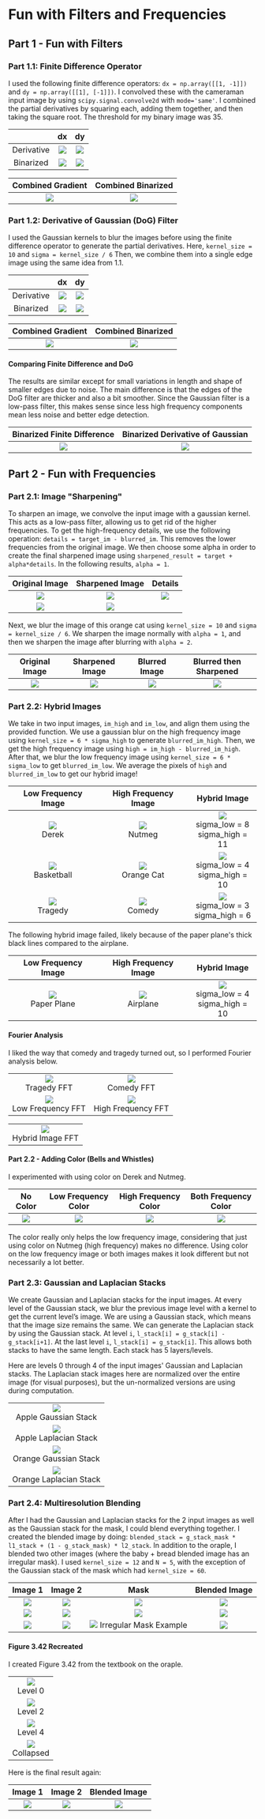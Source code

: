 # Fun with Filters and Frequencies

## Part 1 - Fun with Filters

### Part 1.1: Finite Difference Operator
I used the following finite difference operators: 
`dx = np.array([[1, -1]])` and `dy = np.array([[1], [-1]])`. I convolved these with the cameraman input image by using `scipy.signal.convolve2d` with `mode='same'`. I combined the partial derivatives by squaring each, adding them together, and then taking the square root. The threshold for my binary image was 35.

| | dx | dy |
| :----: | :----: | :----: |
| Derivative | ![](media/out_1.1/dx_derivative.jpg) | ![](media/out_1.1/dy_derivative.jpg) |
| Binarized | ![](media/out_1.1/dx_binarized.jpg) | ![](media/out_1.1/dy_binarized.jpg) |

| Combined Gradient | Combined Binarized |
| :----: | :----: |
| ![](media/out_1.1/gradient_magnitude.jpg) | ![](media/out_1.1/gradient_magnitude_binarized.jpg) |

### Part 1.2: Derivative of Gaussian (DoG) Filter
I used the Gaussian kernels to blur the images before using the finite difference operator to generate the partial derivatives. Here, `kernel_size = 10` and `sigma = kernel_size / 6` Then, we combine them into a single edge image using the same idea from 1.1. 

| | dx | dy |
| :----: | :----: | :----: |
| Derivative | ![](media/out_1.2/dx_gaussian.jpg) | ![](media/out_1.2/dy_gaussian.jpg) |
| Binarized | ![](media/out_1.2/dx_binarized.jpg) | ![](media/out_1.2/dy_binarized.jpg) |

| Combined Gradient | Combined Binarized |
| :----: | :----: |
| ![](media/out_1.2/gaussian_magnitude.jpg) | ![](media/out_1.2/gaussian_magnitude_binarized.jpg) |


#### Comparing Finite Difference and DoG
The results are similar except for small variations in length and shape of smaller edges due to noise. The main difference is that the edges of the DoG filter are thicker and also a bit smoother. Since the Gaussian filter is a low-pass filter, this makes sense since less high frequency components mean less noise and better edge detection.

| Binarized Finite Difference | Binarized Derivative of Gaussian |
| :----: | :----: |
| ![](media/out_1.1/gradient_magnitude_binarized.jpg) | ![](media/out_1.2/gaussian_magnitude_binarized.jpg) |


## Part 2 - Fun with Frequencies

### Part 2.1: Image "Sharpening"
To sharpen an image, we convolve the input image with a gaussian kernel. This acts as a low-pass filter, allowing us to get rid of the higher frequencies. To get the high-frequency details, we use the following operation: `details = target_im - blurred_im`. This removes the lower frequencies from the original image. We then choose some alpha in order to create the final sharpened image using `sharpened_result = target + alpha*details`. In the following results, `alpha = 1`.

| Original Image | Sharpened Image | Details |
| :----: | :----: | :----: |
| ![](media/out_2.1/taj.jpg) | ![](media/out_2.1/sharpened_taj.jpg) | ![](media/out_2.1/sharpened_taj_details.jpg) |
| ![](media/out_2.1/tree.jpg) | ![](media/out_2.1/sharpened_tree.jpg) | |

Next, we blur the image of this orange cat using `kernel_size = 10` and `sigma = kernel_size / 6`. We sharpen the image normally with `alpha = 1`, and then we sharpen the image after blurring with `alpha = 2`.

| Original Image | Sharpened Image | Blurred Image | Blurred then Sharpened |
| :----: | :----: | :----: | :----: |
| ![](media/out_2.1/orangecat.jpg) | ![](media/out_2.1/sharpened_orangecat.jpg) | ![](media/out_2.1/orangecat_blur.jpg) | ![](media/out_2.1/orangecat_blur_then_sharpened.jpg) |

### Part 2.2: Hybrid Images
We take in two input images, `im_high` and `im_low`, and align them using the provided function. We use a gaussian blur on the high frequency image using `kernel_size = 6 * sigma_high` to generate `blurred_im_high`. Then, we get the high frequency image using `high = im_high - blurred_im_high`. After that, we blur the low frequency image using `kernel_size = 6 * sigma_low` to get `blurred_im_low`. We average the pixels of `high` and `blurred_im_low` to get our hybrid image!

| Low Frequency Image | High Frequency Image | Hybrid Image |
| :----: | :----: | :----: |
| ![](media/out_2.2/DerekPicture.jpg) <br> Derek | ![](media/out_2.2/nutmeg.jpg) <br> Nutmeg | ![](media/out_2.2/hybrid_derek_nutmeg.jpg) <br> sigma_low = 8 <br> sigma_high = 11 |
| ![](media/out_2.2/basketball.jpg) <br> Basketball | ![](media/out_2.2/orangecat.jpg) <br> Orange Cat | ![](media/out_2.2/hybrid_cat_basketball.jpg) <br> sigma_low = 4 <br> sigma_high = 10 |
| ![](media/out_2.2/tragedy.png) <br> Tragedy | ![](media/out_2.2/comedy.png) <br> Comedy | ![](media/out_2.2/hybrid_comedy_tragedy.jpg) <br> sigma_low = 3 <br> sigma_high = 6 |


The following hybrid image failed, likely because of the paper plane's thick black lines compared to the airplane.

| Low Frequency Image | High Frequency Image | Hybrid Image |
| :----: | :----: | :----: |
| ![](media/out_2.2/paperplane.jpg) <br> Paper Plane | ![](media/out_2.2/plane.jpg) <br> Airplane | ![](media/out_2.2/hybrid_plane_paperplane_bad.jpg) <br> sigma_low = 4 <br> sigma_high = 10 |

#### Fourier Analysis
I liked the way that comedy and tragedy turned out, so I performed Fourier analysis below.

|  |  |
| :----: | :----: |
| ![](media/out_2.2/hybrid_fft_low.jpg) <br> Tragedy FFT | ![](media/out_2.2/hybrid_fft_high.jpg) <br> Comedy FFT |
| ![](media/out_2.2/hybrid_fft_hybridlow.jpg) <br> Low Frequency FFT | ![](media/out_2.2/hybrid_fft_hybridhigh.jpg) <br> High Frequency FFT |

| |
| :----: |
| ![](media/out_2.2/hybrid_fft_hybrid.jpg) <br> Hybrid Image FFT |

#### Part 2.2 - Adding Color (Bells and Whistles)
I experimented with using color on Derek and Nutmeg.

| No Color | Low Frequency Color | High Frequency Color | Both Frequency Color |
| :----: | :----: | :----: | :----: |
| ![](media/out_2.2/hybrid_derek_nutmeg.jpg) | ![](media/out_2.2/hybrid_derek_nutmeg_color_low.jpg) | ![](media/out_2.2/hybrid_derek_nutmeg_color_high.jpg) | ![](media/out_2.2/hybrid_derek_nutmeg_color.jpg) |

The color really only helps the low frequency image, considering that just using color on Nutmeg (high frequency) makes no difference. Using color on the low frequency image or both images makes it look different but not necessarily a lot better.

### Part 2.3: Gaussian and Laplacian Stacks

We create Gaussian and Laplacian stacks for the input images. At every level of the Gaussian stack, we blur the previous image level with a kernel to get the current level’s image. We are using a Gaussian stack, which means that the image size remains the same. We can generate the Laplacian stack by using the Gaussian stack. At level `i`, `l_stack[i] = g_stack[i] - g_stack[i+1]`. At the last level `i`, `l_stack[i] = g_stack[i]`. This allows both stacks to have the same length. Each stack has 5 layers/levels.

Here are levels 0 through 4 of the input images' Gaussian and Laplacian stacks. The Laplacian stack images here are normalized over the entire image (for visual purposes), but the un-normalized versions are using during computation.

| |
| :----: |
| ![](media/out_2.4/2.4_apple_gstack.jpg) <br> Apple Gaussian Stack|
| ![](media/out_2.4/2.4_apple_lstack.jpg) <br> Apple Laplacian Stack|
| ![](media/out_2.4/2.4_orange_gstack.jpg) <br> Orange Gaussian Stack|
| ![](media/out_2.4/2.4_orange_lstack.jpg) <br> Orange Laplacian Stack|

### Part 2.4: Multiresolution Blending

After I had the Gaussian and Laplacian stacks for the 2 input images as well as the Gaussian stack for the mask, I could blend everything together. I created the blended image by doing: `blended_stack = g_stack_mask * l1_stack + (1 - g_stack_mask) * l2_stack`.
In addition to the oraple, I blended two other images (where the baby + bread blended image has an irregular mask). I used `kernel_size = 12` and `N = 5`, with the exception of the Gaussian stack of the mask which had `kernel_size = 60`.

| Image 1 | Image 2 | Mask | Blended Image |
| :----: | :----: |  :----: | :----: |
| ![](media/out_2.4/apple.jpeg) | ![](media/out_2.4/orange.jpeg) | ![](media/out_2.4/2.4_oraple_mask.jpg) | ![](media/out_2.4/2.4_oraple1.jpg) |
| ![](media/out_2.4/watermelon_slice.jpg) | ![](media/out_2.4/orange_slice.jpg) | ![](media/out_2.4/2.4_oraple_mask.jpg) | ![](media/out_2.4/2.4_orangemelon.jpg) |
| ![](media/out_2.4/baby.jpg) | ![](media/out_2.4/bread.jpg) | ![](media/out_2.4/2.4_baby_bread_mask.jpg) Irregular Mask Example | ![](media/out_2.4/2.4_baby_bread.jpg) |

#### Figure 3.42 Recreated

I created Figure 3.42 from the textbook on the oraple.

| |
| :----: |
| ![](media/out_2.4/2.4_oraple_level0.jpg) <br> Level 0 |
| ![](media/out_2.4/2.4_oraple_level2.jpg) <br> Level 2 |
| ![](media/out_2.4/2.4_oraple_level4.jpg) <br> Level 4 |
| ![](media/out_2.4/2.4_oraple_levelcollapsed.jpg) <br> Collapsed |


Here is the final result again:

| Image 1 | Image 2 | Blended Image |
| :----: | :----: | :----: |
| ![](media/out_2.4/apple.jpeg) | ![](media/out_2.4/orange.jpeg) | ![](media/out_2.4/2.4_oraple1.jpg) |